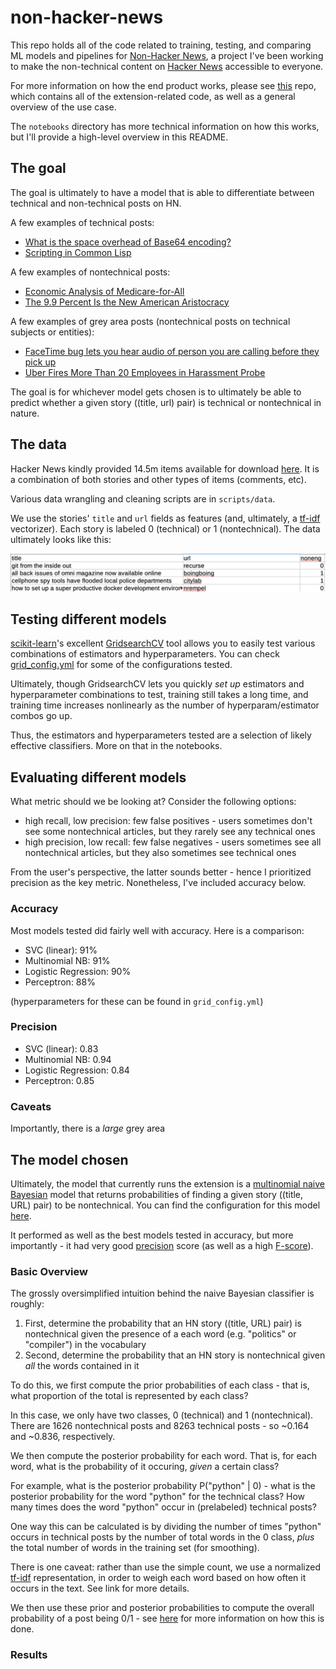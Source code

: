 # non-hacker-news

This repo holds all of the code related to training, testing, and comparing ML models and pipelines for [Non-Hacker News](https://chrome.google.com/webstore/developer/edit/hpngeobpeckngjhdchikmijnkhfmedph), a project I've been working to make the non-technical content on [Hacker News](news.ycombinator.com) accessible to everyone.

For more information on how the end product works, please see [this](https://github.com/yuriybash/non-hacker-news-chrome) repo, which contains all of the extension-related code, as well as a general overview of the use case.

The `notebooks` directory has more technical information on how this works, but I'll provide a high-level overview in this README.


## The goal

The goal is ultimately to have a model that is able to differentiate between technical and non-technical posts on HN.

A few examples of technical posts:

- [What is the space overhead of Base64 encoding?](https://lemire.me/blog/2019/01/30/what-is-the-space-overhead-of-base64-encoding/)
- [Scripting in Common Lisp](https://ebzzry.io/en/script-lisp/)

A few examples of nontechnical posts:

- [Economic Analysis of Medicare-for-All](https://news.ycombinator.com/item?id=18613722)
- [The 9.9 Percent Is the New American Aristocracy](https://news.ycombinator.com/item?id=17172546)

A few examples of grey area posts (nontechnical posts on technical subjects or entities):

- [FaceTime bug lets you hear audio of person you are calling before they pick up](https://news.ycombinator.com/item?id=19022353)
- [Uber Fires More Than 20 Employees in Harassment Probe](https://news.ycombinator.com/item?id=14499294)

The goal is for whichever model gets chosen is to ultimately be able to predict whether a given story ((title, url) pair) is technical or nontechnical in nature.

## The data

Hacker News kindly provided 14.5m items available for download [here](https://archive.org/details/14566367HackerNewsCommentsAndStoriesArchivedByGreyPanthersHacker). It is a combination of both stories and other types of items (comments, etc).

Various data wrangling and cleaning scripts are in `scripts/data`.

We use the stories' `title` and `url` fields as features (and, ultimately, a [tf-idf](https://en.wikipedia.org/wiki/Tf%E2%80%93idf) vectorizer). Each story is labeled 0 (technical) or 1 (nontechnical). The data ultimately looks like this:

![sample_data](https://github.com/yuriybash/non-hacker-news-ml/blob/master/assets/sample_data.png "sample_data")

## Testing different models

[scikit-learn](https://scikit-learn.org/stable/index.html)'s excellent [GridsearchCV](http://scikit-learn.org/stable/modules/generated/sklearn.model_selection.GridSearchCV.html) tool allows you to easily test various combinations of estimators and hyperparameters. You can check [grid_config.yml](https://github.com/yuriybash/non-hacker-news-ml/blob/master/grid_config.yml) for some of the configurations tested.

Ultimately, though GridsearchCV lets you quickly _set up_ estimators and hyperparameter combinations to test, training still takes a long time, and training time increases nonlinearly as the number of hyperparam/estimator combos go up.

Thus, the estimators and hyperparameters tested are a selection of likely effective classifiers. More on that in the notebooks.

## Evaluating different models

What metric should we be looking at? Consider the following options:

- high recall, low precision: few false positives - users sometimes don't see some nontechnical articles, but they rarely see any technical ones
- high precision, low recall: few false negatives - users sometimes see all nontechnical articles, but they also sometimes see technical ones

From the user's perspective, the latter sounds better - hence I prioritized precision as the key metric. Nonetheless, I've included accuracy below.

### Accuracy

Most models tested did fairly well with accuracy. Here is a comparison:

 - SVC (linear): 91%
 - Multinomial NB: 91%
 - Logistic Regression: 90%
 - Perceptron: 88%

(hyperparameters for these can be found in `grid_config.yml`)



### Precision

- SVC (linear): 0.83
- Multinomial NB: 0.94
- Logistic Regression: 0.84
- Perceptron: 0.85




### Caveats

Importantly, there is a _large_ grey area



## The model chosen

Ultimately, the model that currently runs the extension is a [multinomial naive Bayesian](https://en.wikipedia.org/wiki/Naive_Bayes_classifier) model that returns probabilities of finding a given story ((title, URL) pair) to be nontechnical. You can find the configuration for this model [here](https://github.com/yuriybash/non-hacker-news-ml/blob/master/grid_config.yml).

It performed as well as the best models tested in accuracy, but more importantly - it had very good [precision](https://en.wikipedia.org/wiki/Precision_(information_retrieval)) score (as well as a high [F-score](https://en.wikipedia.org/wiki/F1_score)).

### Basic Overview

The grossly oversimplified intuition behind the naive Bayesian classifier is roughly:

1. First, determine the probability that an HN story ((title, URL) pair) is nontechnical given the presence of a each word (e.g. "politics" or "compiler") in the vocabulary
2. Second, determine the probability that an HN story is nontechnical given _all_ the words contained in it

To do this, we first compute the prior probabilities of each class - that is, what proportion of the total is represented by each class?

In this case, we only have two classes, 0 (technical) and 1 (nontechnical). There are 1626 nontechnical posts and 8263 technical posts - so ~0.164 and ~0.836, respectively.

We then compute the posterior probability for each word. That is, for each word, what is the probability of it occuring, _given_ a certain class?

For example, what is the posterior probability P("python" | 0) - what is the posterior probability for the word "python" for the technical class? How many times does the word "python" occur in (prelabeled) technical posts?

One way this can be calculated is by dividing the number of times "python" occurs in technical posts by the number of total words in the 0 class, _plus_ the total number of words in the training set (for smoothing).

There is one caveat: rather than use the simple count, we use a normalized [tf-idf](https://en.wikipedia.org/wiki/Tf%E2%80%93idf) representation, in order to weigh each word based on how often it occurs in the text. See link for more details.

We then use these prior and posterior probabilities to compute the overall probability of a post being 0/1 - see [here](https://en.wikipedia.org/wiki/Naive_Bayes_spam_filtering#Combining_individual_probabilities) for more information on how this is done.

### Results
